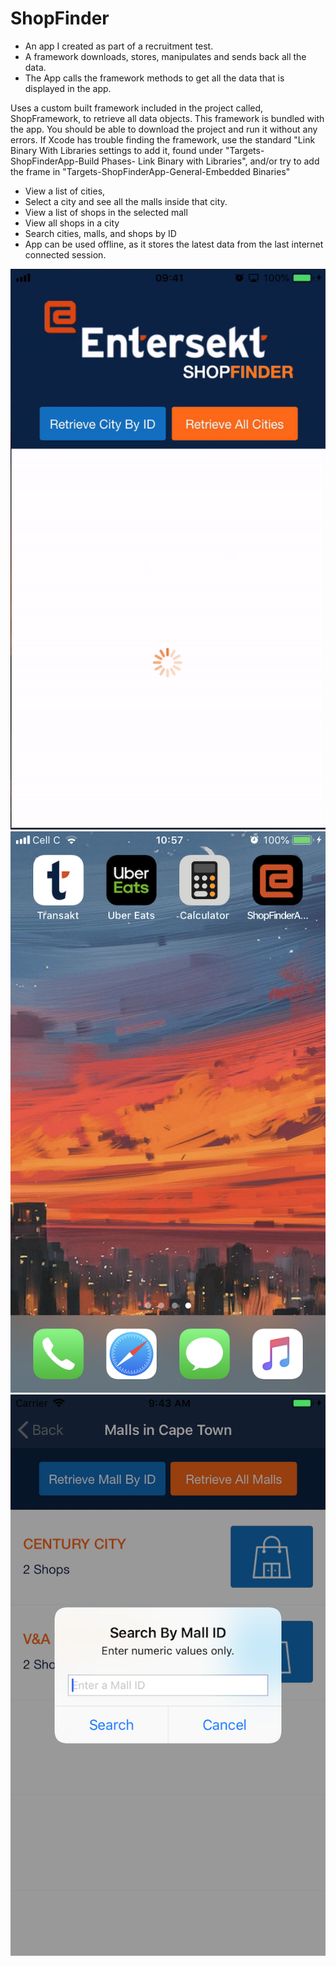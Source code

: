 # ShopFinder
- An app I created as part of a recruitment test.
- A framework downloads, stores, manipulates and sends back all the data.
- The App calls the framework methods to get all the data that is displayed in the app.

Uses a custom built framework included in the project called, ShopFramework, to retrieve all data objects. This framework is bundled with the app. You should be able to download the project and run it without any errors. If Xcode has trouble finding the framework, use the standard "Link Binary With Libraries settings to add it, found under "Targets-ShopFinderApp-Build Phases- Link Binary with Libraries", and/or try to add the frame in "Targets-ShopFinderApp-General-Embedded Binaries"

- View a list of cities, 
- Select a city and see all the malls inside that city.
- View a list of shops in the selected mall
- View all shops in a city
- Search cities, malls, and shops by ID
- App can be used offline, as it stores the latest data from the last internet connected session.

![Sample Gif](https://github.com/Kyle0021/ShopFinder/blob/master/Gif_sample.gif)
![App icon on Home Screen - List of cities](https://github.com/Kyle0021/ShopFinder/blob/master/App%20Icon.png)
![Sample of select by ID](https://github.com/Kyle0021/ShopFinder/blob/master/Simulator%20Screen%20Shot%20-%20iPhone%208%20-%202019-09-19%20at%2009.43.08.png)
